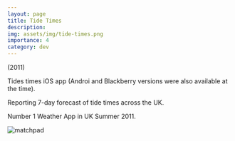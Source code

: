 ```yaml
---
layout: page
title: Tide Times
description: 
img: assets/img/tide-times.png
importance: 4
category: dev
---
```


(2011)

Tides times iOS app (Androi and Blackberry versions were also available at the time).

Reporting 7-day forecast of tide times across the UK.

Number 1 Weather App in UK Summer 2011.



![matchpad](../../assets/img/tide-times.png)